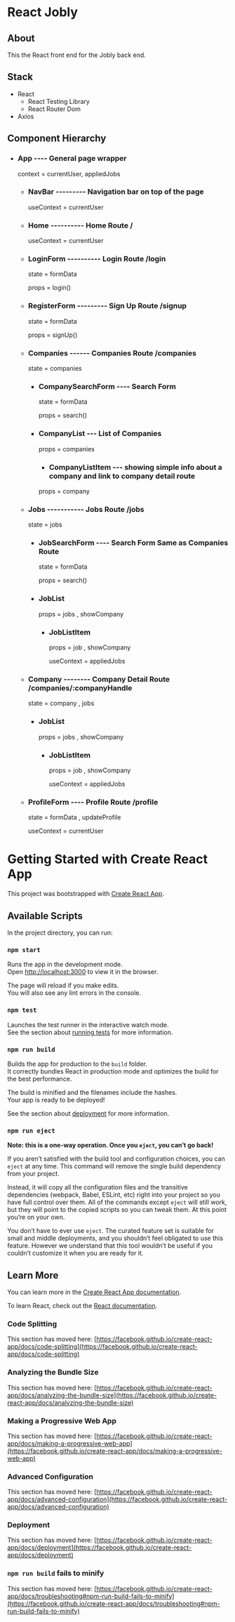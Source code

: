  # React Jobly

  ## About

  This the React front end for the Jobly back end.

  ## Stack
  - React
    - React Testing Library
    - React Router Dom
  - Axios

  ## Component Hierarchy
  - ### App ---- General page wrapper
    
    context = currentUser, appliedJobs

    - ### NavBar --------- Navigation bar on top of the page

        useContext = currentUser

    - ### Home ---------- Home Route /

        useContext = currentUser
      
    - ### LoginForm ---------- Login Route /login

        state = formData
        
        props = login()

    - ### RegisterForm --------- Sign Up Route /signup

        state = formData
        
        props = signUp()

    - ### Companies ------ Companies Route /companies

      state = companies

      - ### CompanySearchForm ---- Search Form 

        state = formData

        props = search()

      - ### CompanyList --- List of Companies

        props = companies

        - ### CompanyListItem --- showing simple info about a company and link to company detail route

        props = company

    - ### Jobs ----------- Jobs Route /jobs

        state = jobs

      - ### JobSearchForm ---- Search Form Same as Companies Route

        state = formData

        props = search()

      - ### JobList

        props = jobs , showCompany

        - ### JobListItem

            props = job , showCompany

            useContext = appliedJobs

    - ### Company -------- Company Detail Route /companies/:companyHandle

        state = company , jobs

      - ### JobList
        
        props = jobs , showCompany

        - ### JobListItem

            props = job , showCompany

            useContext = appliedJobs

    - ### ProfileForm ---- Profile Route /profile

        state = formData , updateProfile

        useContext = currentUser


# Getting Started with Create React App

This project was bootstrapped with [Create React App](https://github.com/facebook/create-react-app).

## Available Scripts

In the project directory, you can run:

### `npm start`

Runs the app in the development mode.\
Open [http://localhost:3000](http://localhost:3000) to view it in the browser.

The page will reload if you make edits.\
You will also see any lint errors in the console.

### `npm test`

Launches the test runner in the interactive watch mode.\
See the section about [running tests](https://facebook.github.io/create-react-app/docs/running-tests) for more information.

### `npm run build`

Builds the app for production to the `build` folder.\
It correctly bundles React in production mode and optimizes the build for the best performance.

The build is minified and the filenames include the hashes.\
Your app is ready to be deployed!

See the section about [deployment](https://facebook.github.io/create-react-app/docs/deployment) for more information.

### `npm run eject`

**Note: this is a one-way operation. Once you `eject`, you can’t go back!**

If you aren’t satisfied with the build tool and configuration choices, you can `eject` at any time. This command will remove the single build dependency from your project.

Instead, it will copy all the configuration files and the transitive dependencies (webpack, Babel, ESLint, etc) right into your project so you have full control over them. All of the commands except `eject` will still work, but they will point to the copied scripts so you can tweak them. At this point you’re on your own.

You don’t have to ever use `eject`. The curated feature set is suitable for small and middle deployments, and you shouldn’t feel obligated to use this feature. However we understand that this tool wouldn’t be useful if you couldn’t customize it when you are ready for it.

## Learn More

You can learn more in the [Create React App documentation](https://facebook.github.io/create-react-app/docs/getting-started).

To learn React, check out the [React documentation](https://reactjs.org/).

### Code Splitting

This section has moved here: [https://facebook.github.io/create-react-app/docs/code-splitting](https://facebook.github.io/create-react-app/docs/code-splitting)

### Analyzing the Bundle Size

This section has moved here: [https://facebook.github.io/create-react-app/docs/analyzing-the-bundle-size](https://facebook.github.io/create-react-app/docs/analyzing-the-bundle-size)

### Making a Progressive Web App

This section has moved here: [https://facebook.github.io/create-react-app/docs/making-a-progressive-web-app](https://facebook.github.io/create-react-app/docs/making-a-progressive-web-app)

### Advanced Configuration

This section has moved here: [https://facebook.github.io/create-react-app/docs/advanced-configuration](https://facebook.github.io/create-react-app/docs/advanced-configuration)

### Deployment

This section has moved here: [https://facebook.github.io/create-react-app/docs/deployment](https://facebook.github.io/create-react-app/docs/deployment)

### `npm run build` fails to minify

This section has moved here: [https://facebook.github.io/create-react-app/docs/troubleshooting#npm-run-build-fails-to-minify](https://facebook.github.io/create-react-app/docs/troubleshooting#npm-run-build-fails-to-minify)
